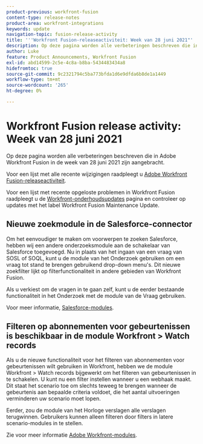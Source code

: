 ```yaml
---
product-previous: workfront-fusion
content-type: release-notes
product-area: workfront-integrations
keywords: update
navigation-topic: fusion-release-activity
title: '''Workfront Fusion-releaseactiviteit: Week van 28 juni 2021"'
description: Op deze pagina worden alle verbeteringen beschreven die in Adobe Workfront Fusion in de week van 28 juni 2021 zijn aangebracht.
author: Luke
feature: Product Announcements, Workfront Fusion
exl-id: abd14599-2c5e-4c8a-b8ba-5434483434a8
hidefromtoc: true
source-git-commit: 9c2321794c5ba773bfda1d6e9dfda6b8de1a1449
workflow-type: tm+mt
source-wordcount: '265'
ht-degree: 0%

---
```


# Workfront Fusion release activity: Week van 28 juni 2021

Op deze pagina worden alle verbeteringen beschreven die in Adobe Workfront Fusion in de week van 28 juni 2021 zijn aangebracht.

Voor een lijst met alle recente wijzigingen raadpleegt u [Adobe Workfront Fusion-releaseactiviteit](../../../product-announcements/product-releases/fusion-release-activity/fusion-release-activity.md).

Voor een lijst met recente opgeloste problemen in Workfront Fusion raadpleegt u de [Workfront-onderhoudsupdates](https://one.workfront.com/s/article/Workfront-Maintenance-Updates-1882317350) pagina en controleer op updates met het label Workfront Fusion Maintenance Update.

## Nieuwe zoekmodule in de Salesforce-connector

Om het eenvoudiger te maken om voorwerpen te zoeken Salesforce, hebben wij een andere onderzoeksmodule aan de schakelaar van Salesforce toegevoegd. Nu in plaats van het ingaan van een vraag van SOSL of SOQL, kunt u de module van het Onderzoek gebruiken om een vraag tot stand te brengen gebruikend drop-down menu&#39;s. Dit nieuwe zoekfilter lijkt op filterfunctionaliteit in andere gebieden van Workfront Fusion.

Als u verkiest om de vragen in te gaan zelf, kunt u de eerder bestaande functionaliteit in het Onderzoek met de module van de Vraag gebruiken.

Voor meer informatie, [Salesforce-modules](../../../workfront-fusion/apps-and-their-modules/salesforce-modules.md).

## Filteren op abonnementen voor gebeurtenissen is beschikbaar in de module Workfront > Watch records

Als u de nieuwe functionaliteit voor het filteren van abonnementen voor gebeurtenissen wilt gebruiken in Workfront, hebben we de module Workfront > Watch records bijgewerkt om het filteren van gebeurtenissen in te schakelen. U kunt nu een filter instellen wanneer u een webhaak maakt. Dit staat het scenario toe om slechts teweeg te brengen wanneer de gebeurtenis aan bepaalde criteria voldoet, die het aantal uitvoeringen verminderen uw scenario moet lopen.

Eerder, zou de module van het Horloge verslagen alle verslagen terugwinnen. Gebruikers kunnen alleen filteren door filters in latere scenario-modules in te stellen.

Zie voor meer informatie [Adobe Workfront-modules](../../../workfront-fusion/apps-and-their-modules/workfront-modules.md).
